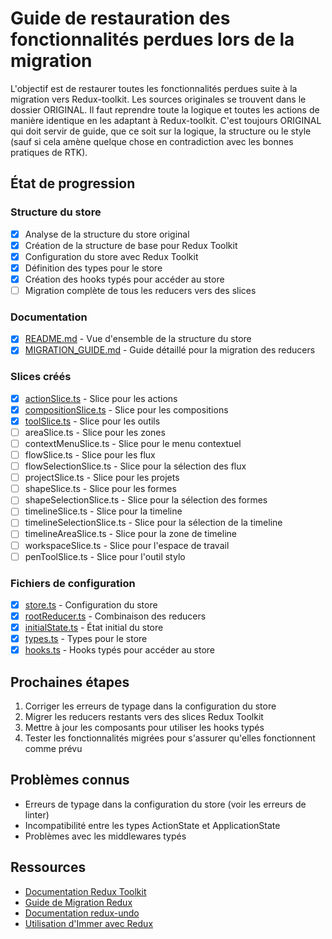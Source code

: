 # Guide de restauration des fonctionnalités perdues lors de la migration

L'objectif est de restaurer toutes les fonctionnalités perdues suite à la migration vers Redux-toolkit.
Les sources originales se trouvent dans le dossier ORIGINAL.
Il faut reprendre toute la logique et toutes les actions de manière identique en les adaptant à Redux-toolkit.
C'est toujours ORIGINAL qui doit servir de guide, que ce soit sur la logique, la structure ou le style (sauf si cela amène quelque chose en contradiction avec les bonnes pratiques de RTK).

## État de progression

### Structure du store

- [x] Analyse de la structure du store original
- [x] Création de la structure de base pour Redux Toolkit
- [x] Configuration du store avec Redux Toolkit
- [x] Définition des types pour le store
- [x] Création des hooks typés pour accéder au store
- [ ] Migration complète de tous les reducers vers des slices

### Documentation

- [x] [README.md](src/store/README.md) - Vue d'ensemble de la structure du store
- [x] [MIGRATION_GUIDE.md](src/store/MIGRATION_GUIDE.md) - Guide détaillé pour la migration des reducers

### Slices créés

- [x] [actionSlice.ts](src/store/slices/actionSlice.ts) - Slice pour les actions
- [x] [compositionSlice.ts](src/store/slices/compositionSlice.ts) - Slice pour les compositions
- [x] [toolSlice.ts](src/store/slices/toolSlice.ts) - Slice pour les outils
- [ ] areaSlice.ts - Slice pour les zones
- [ ] contextMenuSlice.ts - Slice pour le menu contextuel
- [ ] flowSlice.ts - Slice pour les flux
- [ ] flowSelectionSlice.ts - Slice pour la sélection des flux
- [ ] projectSlice.ts - Slice pour les projets
- [ ] shapeSlice.ts - Slice pour les formes
- [ ] shapeSelectionSlice.ts - Slice pour la sélection des formes
- [ ] timelineSlice.ts - Slice pour la timeline
- [ ] timelineSelectionSlice.ts - Slice pour la sélection de la timeline
- [ ] timelineAreaSlice.ts - Slice pour la zone de timeline
- [ ] workspaceSlice.ts - Slice pour l'espace de travail
- [ ] penToolSlice.ts - Slice pour l'outil stylo

### Fichiers de configuration

- [x] [store.ts](src/store/store.ts) - Configuration du store
- [x] [rootReducer.ts](src/store/rootReducer.ts) - Combinaison des reducers
- [x] [initialState.ts](src/store/initialState.ts) - État initial du store
- [x] [types.ts](src/store/types.ts) - Types pour le store
- [x] [hooks.ts](src/store/hooks.ts) - Hooks typés pour accéder au store

## Prochaines étapes

1. Corriger les erreurs de typage dans la configuration du store
2. Migrer les reducers restants vers des slices Redux Toolkit
3. Mettre à jour les composants pour utiliser les hooks typés
4. Tester les fonctionnalités migrées pour s'assurer qu'elles fonctionnent comme prévu

## Problèmes connus

- Erreurs de typage dans la configuration du store (voir les erreurs de linter)
- Incompatibilité entre les types ActionState et ApplicationState
- Problèmes avec les middlewares typés

## Ressources

- [Documentation Redux Toolkit](https://redux-toolkit.js.org/)
- [Guide de Migration Redux](https://redux-toolkit.js.org/introduction/getting-started#purpose)
- [Documentation redux-undo](https://github.com/omnidan/redux-undo)
- [Utilisation d'Immer avec Redux](https://immerjs.github.io/immer/docs/example-setstate)
